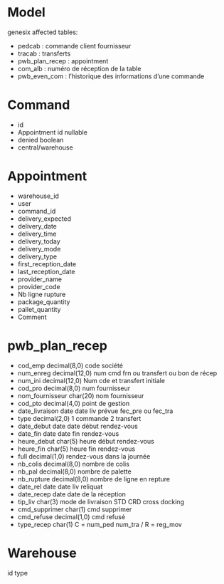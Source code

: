 Model
=====
genesix affected tables:
* pedcab : commande client fournisseur 
* tracab : transferts
* pwb_plan_recep : appointment
* com_alb : numéro de réception de la table
* pwb_even_com : l’historique des informations d’une commande

Command
=======
* id
* Appointment id nullable
* denied boolean
* central/warehouse
           

Appointment
===========

* warehouse_id
* user
* command_id 
* delivery_expected
* delivery_date
* delivery_time
* delivery_today
* delivery_mode
* delivery_type
* first_reception_date
* last_reception_date
* provider_name
* provider_code
* Nb ligne rupture	
* package_quantity
* pallet_quantity
* Comment

pwb_plan_recep
==============
* cod_emp          		decimal(8,0)   	code société                             
* num_enreg       		decimal(12,0)  	num cmd frn ou transfert ou bon de récep 
* num_ini         		decimal(12,0)  	Num cde et transfert initiale            
* cod_pro         		decimal(8,0)   	num fournisseur                          
* nom_fournisseur 		char(20)       	nom fournisseur                          
* cod_pto         		decimal(4,0)   	point de gestion                         
* date_livraison  		date           	date liv prévue fec_pre ou fec_tra       
* type            		decimal(2,0)   	1 commande 2 transfert                   
* date_debut      		date           	date début rendez-vous                   
* date_fin        		date           	date fin rendez-vous                     
* heure_debut     		char(5)        	heure début rendez-vous                  
* heure_fin       		char(5)        	heure fin rendez-vous                    
* full            		decimal(1,0)   	rendez-vous dans la journée              
* nb_colis        		decimal(8,0)   	nombre de colis                          
* nb_pal          		decimal(8,0)   	nombre de palette                        
* nb_rupture      		decimal(8,0)   	nombre de ligne en repture               
* date_rel        		date           	date liv reliquat                        
* date_recep      		date           	date de la réception                     
* tip_liv         		char(3)        	mode de livraison STD CRD cross docking  
* cmd_supprimer   		char(1)        	cmd supprimer                            
* cmd_refuse      		decimal(1,0)   	cmd refusé                               
* type_recep        		char(1)        	C = num_ped num_tra / R = reg_mov 

Warehouse
=========
id
type
